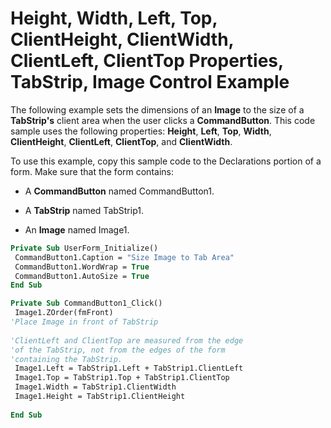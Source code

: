 
# Height, Width, Left, Top, ClientHeight, ClientWidth, ClientLeft, ClientTop Properties, TabStrip, Image Control Example

The following example sets the dimensions of an  **Image** to the size of a **TabStrip's** client area when the user clicks a **CommandButton**. This code sample uses the following properties: **Height**, **Left**, **Top**, **Width**, **ClientHeight**, **ClientLeft**, **ClientTop**, and **ClientWidth**.

To use this example, copy this sample code to the Declarations portion of a form. Make sure that the form contains:




- A  **CommandButton** named CommandButton1.
    
- A  **TabStrip** named TabStrip1.
    
- An  **Image** named Image1.
    




```vb
Private Sub UserForm_Initialize() 
 CommandButton1.Caption = "Size Image to Tab Area" 
 CommandButton1.WordWrap = True 
 CommandButton1.AutoSize = True 
End Sub
```




```vb
Private Sub CommandButton1_Click() 
 Image1.ZOrder(fmFront) 
'Place Image in front of TabStrip 
 
'ClientLeft and ClientTop are measured from the edge 
'of the TabStrip, not from the edges of the form 
'containing the TabStrip. 
 Image1.Left = TabStrip1.Left + TabStrip1.ClientLeft 
 Image1.Top = TabStrip1.Top + TabStrip1.ClientTop 
 Image1.Width = TabStrip1.ClientWidth 
 Image1.Height = TabStrip1.ClientHeight 
 
End Sub
```

